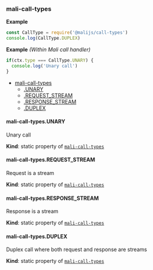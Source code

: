 <a name="module_mali-call-types"></a>

### mali-call-types
**Example**  
```js
const CallType = require('@malijs/call-types')
console.log(CallType.DUPLEX)
```
**Example** *(Within Mali call handler)*  
```js
if(ctx.type === CallType.UNARY) {
  console.log('Unary call')
}
```

* [mali-call-types](#module_mali-call-types)
    * [.UNARY](#module_mali-call-types.UNARY)
    * [.REQUEST_STREAM](#module_mali-call-types.REQUEST_STREAM)
    * [.RESPONSE_STREAM](#module_mali-call-types.RESPONSE_STREAM)
    * [.DUPLEX](#module_mali-call-types.DUPLEX)

<a name="module_mali-call-types.UNARY"></a>

#### mali-call-types.UNARY
Unary call

**Kind**: static property of [<code>mali-call-types</code>](#module_mali-call-types)  
<a name="module_mali-call-types.REQUEST_STREAM"></a>

#### mali-call-types.REQUEST\_STREAM
Request is a stream

**Kind**: static property of [<code>mali-call-types</code>](#module_mali-call-types)  
<a name="module_mali-call-types.RESPONSE_STREAM"></a>

#### mali-call-types.RESPONSE\_STREAM
Response is a stream

**Kind**: static property of [<code>mali-call-types</code>](#module_mali-call-types)  
<a name="module_mali-call-types.DUPLEX"></a>

#### mali-call-types.DUPLEX
Duplex call where both request and response are streams

**Kind**: static property of [<code>mali-call-types</code>](#module_mali-call-types)  
